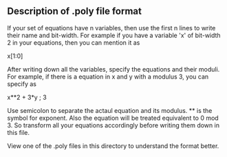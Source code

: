 ## Description of .poly file format

If your set of equations have n variables, then use the first n lines to write their name and bit-width. For example if you have a variable 'x' of bit-width 2 in your equations, then you can mention it as

x[1:0]

After writing down all the variables, specify the equations and their moduli. For example, if there is a equation in x and y with a modulus 3, you can specify as

x\**2 + 3\*y ; 3

Use semicolon to separate the actaul equation and its modulus. ** is the symbol for exponent. Also the equation will be treated equivalent to 0 mod 3. So transform all your equations accordingly before writing them down in this file.

View one of the .poly files in this directory to understand the format better.
